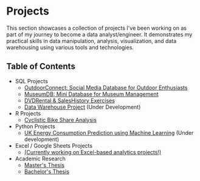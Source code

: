 # Projects

This section showcases a collection of projects I've been working on as part of my journey to become a data analyst/engineer. It demonstrates my practical skills in data manipulation, analysis, visualization, and data warehousing using various tools and technologies.

## Table of Contents

- SQL Projects
  - [OutdoorConnect: Social Media Database for Outdoor Enthusiasts](https://github.com/nico14-d/Portfolio/tree/main/Projects/SQL/OutdoorConnectDB)
  - [MuseumDB: Mini Database for Museum Management](https://github.com/nico14-d/Portfolio/tree/main/Projects/SQL/MuseumDB)
  - [DVDRental & SalesHistory Exercises](https://github.com/nico14-d/Portfolio/tree/main/Projects/SQL/DVDRental%2C%20SalesHistory)
  - [Data Warehouse Project](https://github.com/nico14-d/Portfolio/blob/main/Projects/SQL/ActiveGear%20DWH/README.md) (Under Development)
- R Projects
  - [Cyclistic Bike Share Analysis](https://github.com/nico14-d/Portfolio/tree/main/Projects/R)
- Python Projects
  - [UK Energy Consumption Prediction using Machine Learning](https://github.com/nico14-d/Portfolio/tree/main/Projects/PYTHON/UK%20Energy%20Consumption%20Prediction%20using%20Machine%20Learning) (Under development)
- Excel / Google Sheets Projects
  - [(Currently working on Excel-based analytics projects!)](#excel--google-sheets-projects)
- Academic Research
  - [Master's Thesis](https://github.com/nico14-d/Portfolio/blob/main/Projects/Academic%20Research/Master's%20Thesis%20Summary.pdf)
  - [Bachelor's Thesis](https://github.com/nico14-d/Portfolio/blob/main/Projects/Academic%20Research/Bachelor's%20Thesis%20Summary.pdf)
